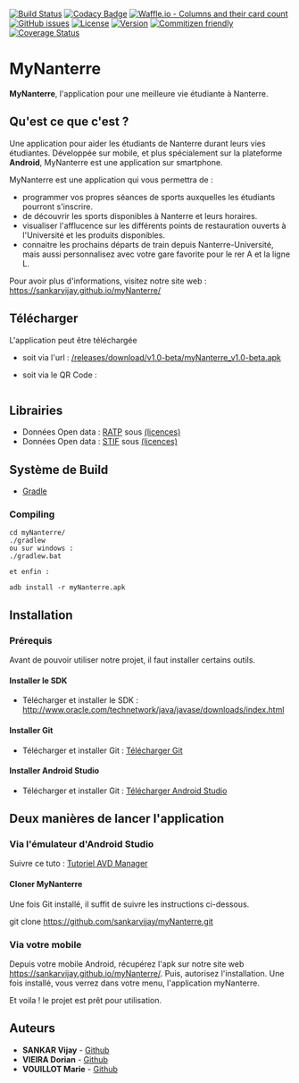 [![Build Status](https://travis-ci.com/sankarvijay/myNanterre.svg?branch=master)](https://travis-ci.org/sankarvijay/myNanterre)
[![Codacy Badge](https://api.codacy.com/project/badge/Grade/86d12dbdeda94a9193f592d34d71574f)](https://app.codacy.com/app/sankarvijay/myNanterre?utm_source=github.com&utm_medium=referral&utm_content=sankarvijay/myNanterre&utm_campaign=Badge_Grade_Dashboard)
[![Waffle.io - Columns and their card count](https://badge.waffle.io/sankarvijay/myNanterre.svg?columns=all)](https://waffle.io/sankarvijay/myNanterre)
[![GitHub issues](https://img.shields.io/github/issues/sankarvijay/myNanterre.svg)](https://github.com/sankarvijay/myNanterre/issues)
[![License](https://img.shields.io/github/license/sankarvijay/myNanterre.svg?style=flat-square)](LICENSE)
[![Version](https://img.shields.io/github/release/sankarvijay/MyNanterre.svg?label=version&style=flat-square)](build.gradle)
[![Commitizen friendly](https://img.shields.io/badge/commitizen-friendly-brightgreen.svg)](http://commitizen.github.io/cz-cli/)
[![Coverage Status](https://coveralls.io/repos/github/sankarvijay/myNanterre/badge.svg?branch=master)](https://coveralls.io/github/sankarvijay/myNanterre?branch=master)

# MyNanterre

**MyNanterre**, l'application pour une meilleure vie étudiante à Nanterre. 

## Qu'est ce que c'est ?

Une application pour aider les étudiants de Nanterre durant leurs vies étudiantes. Développée sur mobile, et plus spécialement sur la plateforme **Android**, MyNanterre est une application sur smartphone.

MyNanterre est une application qui vous permettra de :

- programmer vos propres séances de sports auxquelles les étudiants pourront s'inscrire.
- de découvrir les sports disponibles à Nanterre et leurs horaires.
- visualiser l'afflucence sur les différents points de restauration ouverts à l'Université et les produits disponibles.
- connaitre les prochains départs de train depuis Nanterre-Université, mais aussi personnalisez avec votre gare favorite pour le rer A et la ligne L.

Pour avoir plus d'informations, visitez notre site web : https://sankarvijay.github.io/myNanterre/

## Télécharger 

L'application peut être téléchargée 

- soit via l'url : <a href="https://github.com/sankarvijay/myNanterre/releases/download/v1.0-beta/myNanterre_v1.0-beta.apk">/releases/download/v1.0-beta/myNanterre_v1.0-beta.apk</a> 

- soit via le QR Code : 

<a rel='nofollow' href='http://www.qrcode-generator.de
        ' border='0' style='cursor:default'><img src='https://chart.googleapis.com/chart?cht=qr&chl=https%3A%2F%2Fgithub.com%2Fsankarvijay%2FmyNanterre%2Freleases%2Fdownload%2Fv1.0-beta%2FmyNanterre_v1.0-beta.apk&chs=180x180&choe=UTF-8&chld=L|2' alt=''></a>

## Librairies
-   Données Open data : [RATP](https://github.com/pgrimaud/horaires-ratp-api) sous [(licences)](https://github.com/pgrimaud/horaires-ratp-api/blob/master/LICENSE)
-   Données Open data : [STIF](https://opendata.stif.info/page/licences/) sous [(licences)](https://opendata.stif.info/page/licences/)

## Système de Build
* [Gradle](https://gradle.org/)

### Compiling

```shell
cd myNanterre/
./gradlew
ou sur windows :
./gradlew.bat

et enfin :

adb install -r myNanterre.apk

```
## Installation

### Prérequis

Avant de pouvoir utiliser notre projet, il faut installer certains outils.

#### Installer le SDK

- Télécharger et installer le SDK : http://www.oracle.com/technetwork/java/javase/downloads/index.html

  
#### Installer Git

- Télécharger et installer Git : [Télécharger Git](https://gitforwindows.org/)

#### Installer Android Studio

- Télécharger et installer Git : [Télécharger Android Studio](https://developer.android.com/studio/install)

## Deux manières de lancer l'application

### Via l'émulateur d'Android Studio

Suivre ce tuto : [Tutoriel AVD Manager](http://vogella.developpez.com/tutoriels/android/installation-outils-developpement/#L5)

#### Cloner MyNanterre

Une fois Git installé, il suffit de suivre les instructions ci-dessous.

git clone https://github.com/sankarvijay/myNanterre.git

### Via votre mobile

Depuis votre mobile Android, récupérez l'apk sur notre site web https://sankarvijay.github.io/myNanterre/. Puis, autorisez l'installation. Une fois installé, vous verrez dans votre menu, l'application myNanterre.

Et voila ! le projet est prêt pour utilisation.

## Auteurs
* **SANKAR Vijay** - [Github](https://github.com/sankarvijay)
* **VIEIRA Dorian** - [Github](https://github.com/dorianvieira)
* **VOUILLOT Marie** - [Github](https://github.com/marievouillot12)
